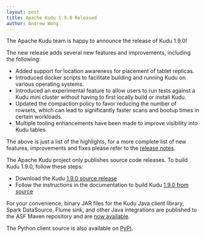 ```yaml
---
layout: post
title: Apache Kudu 1.9.0 Released
author: Andrew Wong
---
```


The Apache Kudu team is happy to announce the release of Kudu 1.9.0!

The new release adds several new features and improvements, including the
following:

<!--more-->

- Added support for location awareness for placement of tablet replicas.
- Introduced docker scripts to facilitate building and running Kudu on various
  operating systems.
- Introduced an experimental feature to allow users to run tests against a Kudu
  mini cluster without having to first locally build or install Kudu.
- Updated the compaction policy to favor reducing the number of rowsets, which
  can lead to significantly faster scans and bootup times in certain workloads.
- Multiple tooling enhancements have been made to improve visibility into Kudu
  tables.

The above is just a list of the highlights, for a more complete list of new
features, improvements and fixes please refer to the [release
notes](/releases/1.9.0/docs/release_notes.html).

The Apache Kudu project only publishes source code releases. To build Kudu
1.9.0, follow these steps:

- Download the Kudu [1.9.0 source release](/releases/1.9.0)
- Follow the instructions in the documentation to build Kudu [1.9.0 from
  source](/releases/1.9.0/docs/installation.html#build_from_source)

For your convenience, binary JAR files for the Kudu Java client library, Spark
DataSource, Flume sink, and other Java integrations are published to the ASF
Maven repository and are [now
available](https://search.maven.org/#search%7Cga%7C1%7Cg%3A%22org.apache.kudu%22%20AND%20v%3A%221.9.0%22).

The Python client source is also available on
[PyPI](https://pypi.org/project/kudu-python/).
